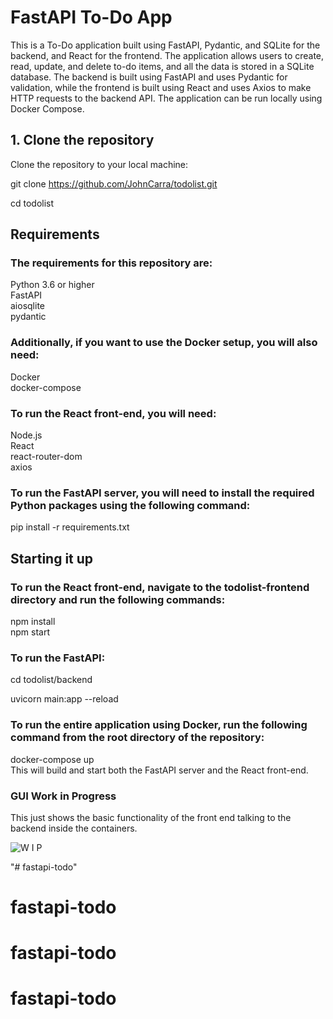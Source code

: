 # FastAPI To-Do App
This is a To-Do application built using FastAPI, Pydantic, and SQLite for the backend, and React for the frontend. The application allows users to create, read, update, and delete to-do items, and all the data is stored in a SQLite database. The backend is built using FastAPI and uses Pydantic for validation, while the frontend is built using React and uses Axios to make HTTP requests to the backend API. The application can be run locally using Docker Compose.

## 1. Clone the repository
Clone the repository to your local machine:

git clone https://github.com/JohnCarra/todolist.git  

cd todolist

## Requirements 
### The requirements for this repository are:

Python 3.6 or higher  
FastAPI  
aiosqlite  
pydantic   

### Additionally, if you want to use the Docker setup, you will also need:

Docker  
docker-compose  
### To run the React front-end, you will need:

Node.js  
React  
react-router-dom  
axios  
### To run the FastAPI server, you will need to install the required Python packages using the following command:  

pip install -r requirements.txt  

## Starting it up
### To run the React front-end, navigate to the todolist-frontend directory and run the following commands:

npm install  
npm start  

### To run the FastAPI: 
cd todolist/backend  

uvicorn main:app --reload  

### To run the entire application using Docker, run the following command from the root directory of the repository:

docker-compose up  
This will build and start both the FastAPI server and the React front-end.   

### GUI Work in Progress
This just shows the basic functionality of the front end talking to the backend inside the containers.  
  

![W I P](https://user-images.githubusercontent.com/82400181/230301191-aced98d9-1f28-4c8f-8a4b-01bd03b43b4b.png)

"# fastapi-todo" 
# fastapi-todo
# fastapi-todo
# fastapi-todo
